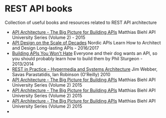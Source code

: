 # REST API books
Collection of useful books and resources related to REST API architecture

* [API Architecture - The Big Picture for Building APIs](https://tdonker.nl/restapibooks/api_architecture_biehl.pdf) Matthias Biehl API University Series (Volume 2) - 2015
* [API Design on the Scale of Decades](https://tdonker.nl/restapibooks/API-Design-on-the-scale-of-Decades.pdf) Nordic APIs Learn How to Architect and Design
Long-lasting APIs - 2016/2017
* [Building APIs You Won't Hate](https://tdonker.nl/restapibooks/build-apis-you-wont-hate-everyone-phil-sturgeon(www.ebook-dl.com).pdf) Everyone and their dog wants an API, so you should probably learn
how to build them by Phil Sturgeon - 2013/2014
* [REST in Practice - Hypermedia and Systems Architecture](https://tdonker.nl/restapibooks/REST_in_Practice_by_Ian_Robinson.pdf) Jim Webber, Savas Parastatidis, Ian Robinson (O'Reilly) 2010
* [API Architecture - The Big Picture for Building APIs](https://tdonker.nl/restapibooks/api_architecture_biehl.pdf) Matthias Biehl API University Series (Volume 2) 2015
* [API Architecture - The Big Picture for Building APIs](https://tdonker.nl/restapibooks/api_architecture_biehl.pdf) Matthias Biehl API University Series (Volume 2) 2015
* [API Architecture - The Big Picture for Building APIs](https://tdonker.nl/restapibooks/api_architecture_biehl.pdf) Matthias Biehl API University Series (Volume 2) 2015
* 
